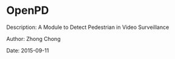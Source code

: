# OpenPD

Description: A Module to Detect Pedestrian in Video Surveillance

Author: Zhong Chong

Date: 2015-09-11
